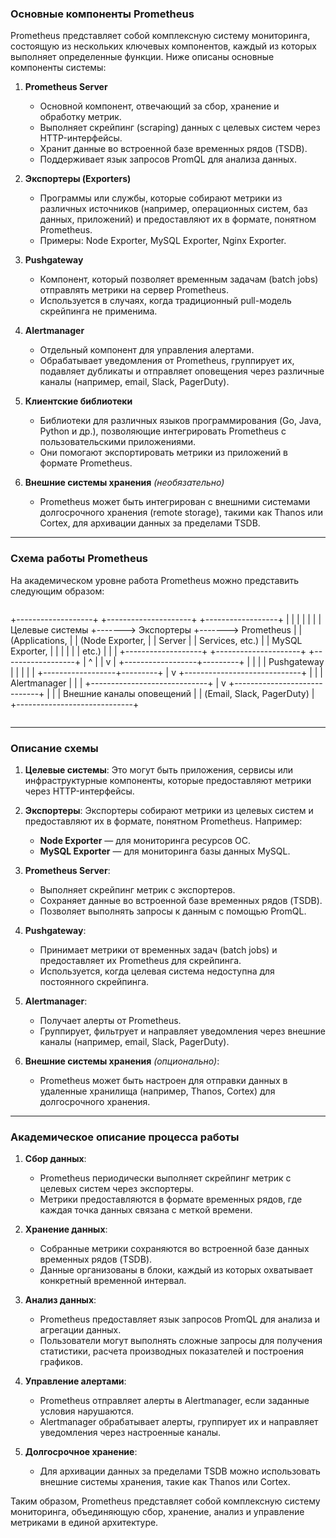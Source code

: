 ### **Основные компоненты Prometheus**

Prometheus представляет собой комплексную систему мониторинга, состоящую из нескольких ключевых компонентов, каждый из которых выполняет определенные функции. Ниже описаны основные компоненты системы:

1. **Prometheus Server**  
   - Основной компонент, отвечающий за сбор, хранение и обработку метрик.
   - Выполняет скрейпинг (scraping) данных с целевых систем через HTTP-интерфейсы.
   - Хранит данные во встроенной базе временных рядов (TSDB).
   - Поддерживает язык запросов PromQL для анализа данных.

2. **Экспортеры (Exporters)**  
   - Программы или службы, которые собирают метрики из различных источников (например, операционных систем, баз данных, приложений) и предоставляют их в формате, понятном Prometheus.
   - Примеры: Node Exporter, MySQL Exporter, Nginx Exporter.

3. **Pushgateway**  
   - Компонент, который позволяет временным задачам (batch jobs) отправлять метрики на сервер Prometheus.
   - Используется в случаях, когда традиционный pull-модель скрейпинга не применима.

4. **Alertmanager**  
   - Отдельный компонент для управления алертами.
   - Обрабатывает уведомления от Prometheus, группирует их, подавляет дубликаты и отправляет оповещения через различные каналы (например, email, Slack, PagerDuty).

5. **Клиентские библиотеки**  
   - Библиотеки для различных языков программирования (Go, Java, Python и др.), позволяющие интегрировать Prometheus с пользовательскими приложениями.
   - Они помогают экспортировать метрики из приложений в формате Prometheus.

6. **Внешние системы хранения** *(необязательно)*  
   - Prometheus может быть интегрирован с внешними системами долгосрочного хранения (remote storage), такими как Thanos или Cortex, для архивации данных за пределами TSDB.

---

### **Схема работы Prometheus**

На академическом уровне работа Prometheus можно представить следующим образом:

```markdown
```
+-------------------+       +---------------------+       +------------------+
|                   |       |                     |       |                  |
|  Целевые системы  +------->  Экспортеры          +------->  Prometheus    |
|  (Applications,   |       |  (Node Exporter,    |       |  Server          |
|   Services, etc.) |       |   MySQL Exporter,   |       |                  |
|                   |       |   etc.)             |       |                  |
+-------------------+       +---------------------+       +------------------+
                                                             |         ^
                                                             |         |
                                                             v         |
                                                   +------------------+---------+
                                                   |                   |         |
                                                   |   Pushgateway     |         |
                                                   |                   |         |
                                                   +------------------+---------+
                                                             |
                                                             v
                                                    +-----------------------------+
                                                    |                             |
                                                    |      Alertmanager           |
                                                    |                             |
                                                    +-----------------------------+
                                                             |
                                                             v
                                                    +-----------------------------+
                                                    |                             |
                                                    |   Внешние каналы оповещений  |
                                                    |   (Email, Slack, PagerDuty)  |
                                                    +-----------------------------+
```
```

---

### **Описание схемы**

1. **Целевые системы**: Это могут быть приложения, сервисы или инфраструктурные компоненты, которые предоставляют метрики через HTTP-интерфейсы.

2. **Экспортеры**: Экспортеры собирают метрики из целевых систем и предоставляют их в формате, понятном Prometheus. Например:
   - **Node Exporter** — для мониторинга ресурсов ОС.
   - **MySQL Exporter** — для мониторинга базы данных MySQL.

3. **Prometheus Server**:
   - Выполняет скрейпинг метрик с экспортеров.
   - Сохраняет данные во встроенной базе временных рядов (TSDB).
   - Позволяет выполнять запросы к данным с помощью PromQL.

4. **Pushgateway**:
   - Принимает метрики от временных задач (batch jobs) и предоставляет их Prometheus для скрейпинга.
   - Используется, когда целевая система недоступна для постоянного скрейпинга.

5. **Alertmanager**:
   - Получает алерты от Prometheus.
   - Группирует, фильтрует и направляет уведомления через внешние каналы (например, email, Slack, PagerDuty).

6. **Внешние системы хранения** *(опционально)*:
   - Prometheus может быть настроен для отправки данных в удаленные хранилища (например, Thanos, Cortex) для долгосрочного хранения.

---

### **Академическое описание процесса работы**

1. **Сбор данных**:
   - Prometheus периодически выполняет скрейпинг метрик с целевых систем через экспортеры.
   - Метрики предоставляются в формате временных рядов, где каждая точка данных связана с меткой времени.

2. **Хранение данных**:
   - Собранные метрики сохраняются во встроенной базе данных временных рядов (TSDB).
   - Данные организованы в блоки, каждый из которых охватывает конкретный временной интервал.

3. **Анализ данных**:
   - Prometheus предоставляет язык запросов PromQL для анализа и агрегации данных.
   - Пользователи могут выполнять сложные запросы для получения статистики, расчета производных показателей и построения графиков.

4. **Управление алертами**:
   - Prometheus отправляет алерты в Alertmanager, если заданные условия нарушаются.
   - Alertmanager обрабатывает алерты, группирует их и направляет уведомления через настроенные каналы.

5. **Долгосрочное хранение**:
   - Для архивации данных за пределами TSDB можно использовать внешние системы хранения, такие как Thanos или Cortex.

Таким образом, Prometheus представляет собой комплексную систему мониторинга, объединяющую сбор, хранение, анализ и управление метриками в единой архитектуре.
